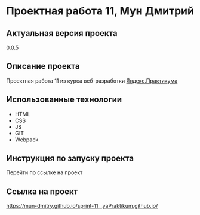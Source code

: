 # Проектная работа 11, Мун Дмитрий
## Актуальная версия проекта
0.0.5
## Описание проекта
Проектная работа 11 из курса веб-разработки [Яндекс.Практикума](https://praktikum.yandex.ru/)
## Использованные технологии
- HTML
- CSS
- JS
- GIT
- Webpack
## Инструкция по запуску проекта
Перейти по ссылке на проект
## Ссылка на проект
https://mun-dmitry.github.io/sprint-11__yaPraktikum.github.io/